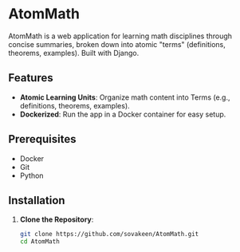 # AtomMath

AtomMath is a web application for learning math disciplines through concise summaries, broken down into atomic "terms" (definitions, theorems, examples). Built with Django.

## Features

- **Atomic Learning Units**: Organize math content into Terms (e.g., definitions, theorems, examples).
- **Dockerized**: Run the app in a Docker container for easy setup.

## Prerequisites

- Docker
- Git
- Python


## Installation

1. **Clone the Repository**:
   ```bash
   git clone https://github.com/sovakeen/AtomMath.git
   cd AtomMath